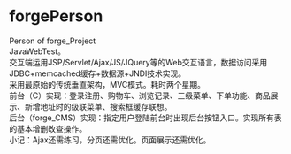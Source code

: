 # forgePerson
Person of forge_Project<br/>
JavaWebTest。<br/>
交互端运用JSP/Servlet/Ajax/JS/JQuery等的Web交互语言，数据访问采用JDBC+memcached缓存+数据源+JNDI技术实现。<br/>
采用最原始的传统垂直架构，MVC模式。耗时两个星期。<br/>
前台（C）实现：登录注册、购物车、浏览记录、三级菜单、下单功能、商品展示、新增地址时的级联菜单、搜索框缓存联想。<br/>
后台（forge_CMS）实现：指定用户登陆前台时出现后台按钮入口。实现所有表的基本增删改查操作。<br/>
小记：Ajax还需练习，分页还需优化。页面展示还需优化。
